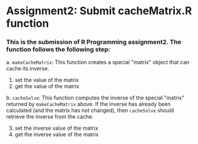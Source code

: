 # Assignment2: Submit cacheMatrix.R function

### This is the submission of R Programming assignment2. The function follows the following step:

a. `makeCacheMatrix`: This function creates a special "matrix" object
    that can cache its inverse.
    
1.  set the value of the matrix
2.  get the value of the matrix

b. `cacheSolve`: This function computes the inverse of the special
    "matrix" returned by `makeCacheMatrix` above. If the inverse has
    already been calculated (and the matrix has not changed), then
    `cacheSolve` should retrieve the inverse from the cache.
    
3.  set the inverse value of the matrix
4.  get the inverse value of the matrix

